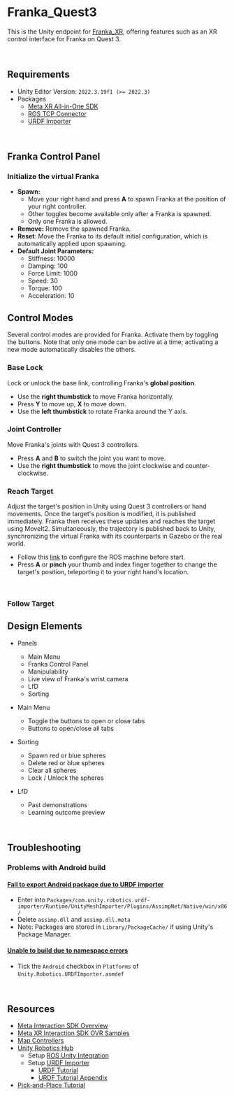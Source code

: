 # Franka_Quest3

This is the Unity endpoint for [Franka_XR](https://github.com/LOOP115/Franka_XR_Hub), offering features such as an XR control interface for Franka on Quest 3.

<br>

## Requirements

- Unity Editor Version: `2022.3.19f1 (>= 2022.3)`
- Packages
  - [Meta XR All-in-One SDK](https://assetstore.unity.com/packages/tools/integration/meta-xr-all-in-one-sdk-269657)
  - [ROS TCP Connector](https://github.com/Unity-Technologies/ROS-TCP-Connector)
  - [URDF Importer](https://github.com/Unity-Technologies/URDF-Importer)

<br>

## Franka Control Panel

### Initialize the virtual Franka

- **Spawn:**
  - Move your right hand and press **A** to spawn Franka at the position of your right controller.
  - Other toggles become available only after a Franka is spawned.
  - Only one Franka is allowed.
- **Remove:** Remove the spawned Franka.
- **Reset**: Move the Franka to its default initial configuration, which is automatically applied upon spawning.
- **Default Joint Parameters:**
  - Stiffness: 10000
  - Damping: 100
  - Force Limit: 1000
  - Speed: 30
  - Torque: 100
  - Acceleration: 10


## Control Modes

Several control modes are provided for Franka. Activate them by toggling the buttons. Note that only one mode can be active at a time; activating a new mode automatically disables the others.

### Base Lock

Lock or unlock the base link, controlling Franka's **global position**.

- Use the **right thumbstick** to move Franka horizontally.
- Press **Y** to move up, **X** to move down.
- Use the **left thumbstick** to rotate Franka around the Y axis.

### Joint Controller

Move Franka's joints with Quest 3 controllers.

- Press **A** and **B** to switch the joint you want to move.
- Use the **right thumbstick** to move the joint clockwise and counter-clockwise.

### Reach Target

Adjust the target's position in Unity using Quest 3 controllers or hand movements. Once the target's position is modified, it is published immediately. Franka then receives these updates and reaches the target using MoveIt2. Simultaneously, the trajectory is published back to Unity, synchronizing the virtual Franka with its counterparts in Gazebo or the real world.

- Follow this [link](https://github.com/LOOP115/franka_ctrl) to configure the ROS machine before start.
- Press **A** or **pinch** your thumb and index finger together to change the target's position, teleporting it to your right hand's location.

<br>

### Follow Target





## Design Elements

- Panels
  - Main Menu
  - Franka Control Panel
  - Manipulability
  - Live view of Franka's wrist camera
  - LfD
  - Sorting

- Main Menu
  - Toggle the buttons to open or close tabs
  - Buttons to open/close all tabs
- Sorting
  - Spawn red or blue spheres
  - Delete red or blue spheres
  - Clear all spheres
  - Lock / Unlock the spheres
- LfD
  - Past demonstrations
  - Learning outcome preview

<br>

## Troubleshooting

### Problems with Android build

#### [Fail to export Android package due to URDF importer](https://github.com/Unity-Technologies/URDF-Importer/issues/212)

- Enter into `Packages/com.unity.robotics.urdf-importer/Runtime/UnityMeshImporter/Plugins/AssimpNet/Native/win/x86/`
- Delete `assimp.dll` and `assimp.dll.meta`
- Note: Packages are stored in `Library/PackageCache/` if using Unity's Package Manager.

#### [Unable to build due to namespace errors](https://github.com/Unity-Technologies/Unity-Robotics-Hub/issues/215)

- Tick the `Android` checkbox in `Platforms` of `Unity.Robotics.URDFImporter.asmdef`

<br>

## Resources

- [Meta Interaction SDK Overview](https://developer.oculus.com/documentation/unity/unity-isdk-interaction-sdk-overview/)
- [Meta XR Interaction SDK OVR Samples](https://assetstore.unity.com/packages/tools/integration/meta-xr-interaction-sdk-ovr-samples-268521)
- [Map Controllers](https://developer.oculus.com/documentation/unity/unity-ovrinput/)
- [Unity Robotics Hub](https://github.com/Unity-Technologies/Unity-Robotics-Hub/tree/main)
  - Setup [ROS Unity Integration](https://github.com/Unity-Technologies/Unity-Robotics-Hub/blob/main/tutorials/ros_unity_integration/README.md)
  - Setup [URDF Importer](https://github.com/Unity-Technologies/URDF-Importer)
    - [URDF Tutorial](https://github.com/Unity-Technologies/Unity-Robotics-Hub/blob/main/tutorials/urdf_importer/urdf_tutorial.md)
    - [URDF Tutorial Appendix](https://github.com/Unity-Technologies/Unity-Robotics-Hub/blob/main/tutorials/urdf_importer/urdf_appendix.md##Convex-Mesh-Collider)
- [Pick-and-Place Tutorial](https://github.com/Unity-Technologies/Unity-Robotics-Hub/tree/main/tutorials/pick_and_place)

